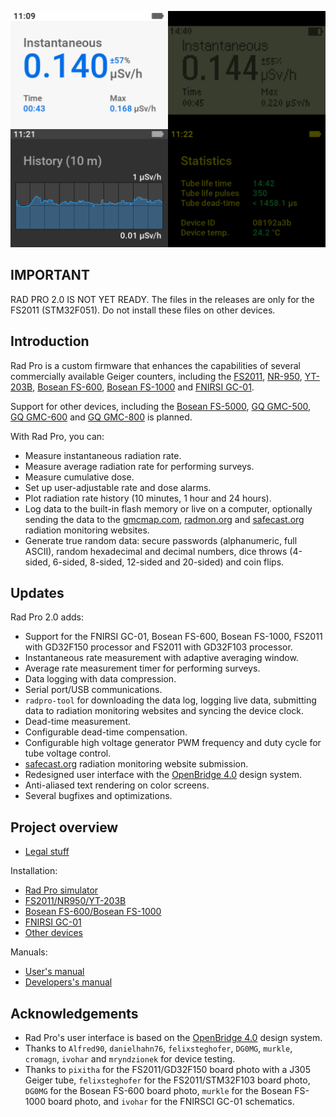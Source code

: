 ![Title](docs/img/radpro-title.png)

<!-- [![Rad Pro Demonstration](docs/img/radpro-video.jpg)](https://www.youtube.com/watch?v=7dpVG1jSLn8) -->

## IMPORTANT

RAD PRO 2.0 IS NOT YET READY. The files in the releases are only for the FS2011 (STM32F051). Do not install these files on other devices.

## Introduction

Rad Pro is a custom firmware that enhances the capabilities of several commercially available Geiger counters, including the [FS2011](https://www.amazon.com/s?k=fs2011), [NR-950](https://www.amazon.com/s?k=nr950), [YT-203B](https://www.amazon.com/s?k=yt-203b), [Bosean FS-600](https://www.bosean.net/products/nuclear_radiation_detector.html), [Bosean FS-1000](https://www.bosean.net/products/FS-1000_nuclear_radiation_detector.html) and [FNIRSI GC-01](https://www.fnirsi.com.cn/product/704376090398953472).

Support for other devices, including the [Bosean FS-5000](https://www.bosean.net/FS-5000-Nuclear-Radiation-Detector.html), [GQ GMC-500](https://www.gqelectronicsllc.com/comersus/store/comersus_viewItem.asp?idProduct=5629), [GQ GMC-600](https://www.gqelectronicsllc.com/comersus/store/comersus_viewItem.asp?idProduct=5637) and [GQ GMC-800](https://www.gqelectronicsllc.com/comersus/store/comersus_viewItem.asp?idProduct=5859) is planned.

With Rad Pro, you can:

* Measure instantaneous radiation rate.
* Measure average radiation rate for performing surveys.
* Measure cumulative dose.
* Set up user-adjustable rate and dose alarms.
* Plot radiation rate history (10 minutes, 1 hour and 24 hours).
* Log data to the built-in flash memory or live on a computer, optionally sending the data to the [gmcmap.com](https://gmcmap.com), [radmon.org](https://radmon.org) and [safecast.org](https://map.safecast.org) radiation monitoring websites.
* Generate true random data: secure passwords (alphanumeric, full ASCII), random hexadecimal and decimal numbers, dice throws (4-sided, 6-sided, 8-sided, 12-sided and 20-sided) and coin flips.

## Updates

Rad Pro 2.0 adds:

* Support for the FNIRSI GC-01, Bosean FS-600, Bosean FS-1000, FS2011 with GD32F150 processor and FS2011 with GD32F103 processor.
* Instantaneous rate measurement with adaptive averaging window.
* Average rate measurement timer for performing surveys.
* Data logging with data compression.
* Serial port/USB communications.
* `radpro-tool` for downloading the data log, logging live data, submitting data to radiation monitoring websites and syncing the device clock.
* Dead-time measurement.
* Configurable dead-time compensation.
* Configurable high voltage generator PWM frequency and duty cycle for tube voltage control.
* [safecast.org](https://map.safecast.org) radiation monitoring website submission.
* Redesigned user interface with the [OpenBridge 4.0](https://www.openbridge.no/) design system.
* Anti-aliased text rendering on color screens.
* Several bugfixes and optimizations.

## Project overview

* [Legal stuff](docs/legal.md)

Installation:

* [Rad Pro simulator](docs/install-simulator.md)
* [FS2011/NR950/YT-203B](docs/devices/FS2011/install.md)
* [Bosean FS-600/Bosean FS-1000](docs/devices/Bosean%20FS-600,%20FS-1000/install.md)
* [FNIRSI GC-01](docs/devices/FNIRSI%20GC-01/install.md)
* [Other devices](docs/install-other.md)

Manuals:

* [User's manual](docs/manual.md)
* [Developers's manual](docs/developers.md)

## Acknowledgements

* Rad Pro's user interface is based on the [OpenBridge 4.0](https://www.openbridge.no/) design system.
* Thanks to `Alfred90`, `danielhahn76`, `felixsteghofer`, `DG0MG`, `murkle`, `cromagn`, `ivohar` and `mryndzionek` for device testing.
* Thanks to `pixitha` for the FS2011/GD32F150 board photo with a J305 Geiger tube, `felixsteghofer` for the FS2011/STM32F103 board photo, `DG0MG` for the Bosean FS-600 board photo, `murkle` for the Bosean FS-1000 board photo, and `ivohar` for the FNIRSCI GC-01 schematics.
